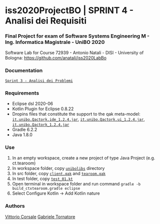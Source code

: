 # iss2020ProjectBO | SPRINT 4 - Analisi dei Requisiti

### Final Project for exam of Software Systems Engineering M - Ing. Informatica Magistrale - UniBO 2020

Software Lab for Course 72939 - Antonio Natali - DISI - University of Bologna: https://github.com/anatali/iss2020LabBo

### Documentation

[``Sprint 3 - Analisi dei Problemi``](https://htmlview.glitch.me/?https://github.com/it9tst/iss2020ProjectBO/blob/feature/sprint4_an_req/doc/sprint3.html)

### Requirements

- Eclipse dsl 2020-06
- Kotlin Plugin for Eclipse 0.8.22
- Dropins files that constitute the support to the qak meta-model: [``it.unibo.Qactork.ide_1.2.4.jar``](dropins/it.unibo.Qactork.ide_1.2.4.jar), [``it.unibo.Qactork.ui_1.2.4.jar``](dropins/it.unibo.Qactork.ui_1.2.4.jar), [``it.unibo.Qactork_1.2.4.jar``](dropins/it.unibo.Qactork_1.2.4.jar)
- Gradle 6.2.2
- Java 1.8.0

### Use

1. In an empty workspace, create a new project of type Java Project (e.g. ct.tearoom)
2. In workspace folder, copy [``unibolibs``](unibolibs) directory
3. In src folder, copy [``client.qak``](ct.tearoom/src/client.qak) and [``tearoom.qak``](ct.tearoom/src/tearoom.qak)
4. In test folder, copy [``test_01.kt``](ct.tearoom/test/test_01.kt)
5. Open terminal in workspace folder and run command ``gradle -b build_ctxtearoom.gradle eclipse``
6. Select Configure Kotlin -> Add Kotlin nature

### Authors
[Vittorio Corsale](https://github.com/VittorioCorsale-1)
[Gabriele Tornatore](https://github.com/it9tst)